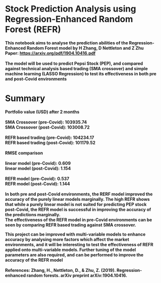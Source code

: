 # <strong>Stock Prediction Analysis using Regression-Enhanced Random Forest (REFR)<strong>

This notebook aims to analyse the prediction abilities of the Regression-Enhanced Random Forest model by H Zhang, D Nettleton and Z Zhu 
<br>Paper: https://arxiv.org/pdf/1904.10416.pdf<br>
<br>
The model will be used to predict Pepsi Stock (PEP), and compared against technical analysis based trading (SMA crossover) and simple machine learning (LASSO Regression) to test its effectiveness in both pre and post-Covid environments
<br>
# <strong>Summary</strong>
<strong>Portfolio value (USD) after 2 months</strong><br> 
<br>
SMA Crossover (pre-Covid): 103935.74 <br>
SMA Crossover (post-Covid): 103008.72 <br>
<br>
REFR based trading (pre-Covid): 104234.17 <br>
REFR based trading (post-Covid): 101179.52 <br>
<br>
<strong>RMSE comparison</strong><br>
<br>
linear model (pre-Covid): 0.609 <br>
linear model (post-Covid): 1.154 <br>
<br>
REFR model (pre-Covid): 0.537 <br>
REFR model (post-Covid): 1.144 <br>
<br>
In both pre and post-Covid environments, the RERF model improved the accuracy of the purely linear models marginally. The high REFR shows that while a purely linear model is not suited for predicting PEP stock post-Covid, the REFR model is successful in improving the accuracy of the predictions marginally. <br>
The effectiveness of the REFR model in pre-Covid environments can be seen by comparing REFR based trading against SMA crossover. <br>
    
This project can be improved with multi-variable models to enhance accuracy by analysing more factors which affect the market environments, and it will be interesting to test the effectiveness of REFR applied onto multi-variable models. Further tuning of the model parameters are also required, and can be performed to improve the accuracy of the REFR model <br>
<br>
References: Zhang, H., Nettleton, D., & Zhu, Z. (2019). Regression-enhanced random forests. arXiv preprint arXiv:1904.10416.
